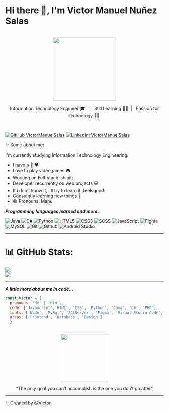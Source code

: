 
<h1>Hi there 👋, I'm Victor Manuel Nuñez Salas</h1> <br>

<div align='center' >
<img  src="https://prezigram-assets.prezicdn.net/7543a29d027e1ef78f2dad7c98409f680532c56d4e515ca8065249d304d41dbd933bd9b377e4369dde6fb2c541e55fe7eaebfe2661441168829a7e339b47f96f" width="200" />
</div>

<p align='center'>Information Technology Engineer 🎓 &nbsp;&nbsp;|&nbsp;&nbsp; Still Learning ✍🏼&nbsp;&nbsp;|&nbsp;&nbsp; Passion for technology 👨‍💻</p>
<br>
<!--
# `README.md` IN PROCESS <img src="https://ecommerce.zeyco.com/LOADER_mm.gif" width="70" />

<img src="https://www.bing.com/th/id/OGC.a68130179ec9bebd0fe70bf7542d6ef8?pid=1.7&rurl=https%3a%2f%2fgifimage.net%2fwp-content%2fuploads%2f2017%2f11%2fimagenes-gif-pinterest-12.gif&ehk=%2fB7%2bsfVKXguKYt3dLp4fQq45BcGIPsbYLFDZxatXboQ%3d" width="80"/>

<img align='right' src="https://www.bing.com/th/id/OGC.5ab3441d2c16133517a2617e5c43457c?pid=1.7&rurl=https%3a%2f%2fi.kinja-img.com%2fgawker-media%2fimage%2fupload%2fs--DV8J5N_I--%2fc_scale%2cfl_progressive%2cq_80%2cw_800%2firgwz4thubaadkxhifes.gif&ehk=xd1q4G6vlngeW65DoHosp2oAueo0J8if6uCWVqqQAYY%3d" width="400"/>


### Hi there 👋
## Welcome 👋
# to my `README.md` 👋

**VictorManuelSalas/VictorManuelSalas** is a ✨ _special_ ✨ repository because its `README.md` (this file) appears on your GitHub profile.
-->


<!--[![Twitter: prueba](https://img.shields.io/twitter/follow/usuario?style=social)](https://twitter.com/usuario)-->

[![GitHub VictorManuelSalas](https://img.shields.io/github/followers/VictorManuelSalas?label=follow&style=social)](https://github.com/VictorManuelSalas)
[![Linkedin: VictorManuelSalas](https://img.shields.io/badge/-VictorManuelSalas-blue?style=flat-square&logo=Linkedin&logoColor=white&link=https://www.linkedin.com/in/victor-manuel-nuñez-salas/)](https://www.linkedin.com/in/victor-manuel-nuñez-salas/)


<!--Presentation -->
✨ Some about me:

I'm currently studying Information Technology Engineering.

- I have a :dog: :hearts:
- Love to play videogames :video_game:
- Working on Full-stack :shipit:
- Developer recurrently on web projects :computer:
- If i don't know it, i'll try to learn it :feelsgood:
- Constantly learning new things :book:
- 😄 Pronouns: Manu



***Programming languages learned and more.***
<br>


![Java](https://img.shields.io/badge/-Java-E34A86?style=flat-square&logo=java)
![C#](https://img.shields.io/badge/-C%23-blue.svg?style=flat-square&logo=c%2B%2B)
![Python](https://img.shields.io/badge/Python-black?style=flat-square&logo=python&logoColor=green)
![HTML5](https://img.shields.io/badge/html5-%23E34F26.svg?style=flat-square&logo=html5&logoColor=white)
![CSS3](https://img.shields.io/badge/css3-%231572B6.svg?style=flat-square&logo=css3&logoColor=white)
![SCSS](https://img.shields.io/badge/-SCSS-%23BA175C)
![JavaScript](https://img.shields.io/badge/JavaScript-323330?style=flat-square&logo=javascript&logoColor=F7DF1E)
![Figma](https://img.shields.io/badge/Figma-007ACC?style=flat-square&logo=figma&logoColor=white)
![MySQL](https://img.shields.io/badge/-MySQL-005C84?style=flat-square&logo=mysql&logoColor=black)
![Git](https://img.shields.io/badge/Git-E44C30?style=flat-square&logo=git&logoColor=white)
![Github](https://img.shields.io/badge/GitHub-100000?style=flat-square&logo=github&logoColor=white)
![Android Studio](https://img.shields.io/badge/-Android%20Studio-green)

---
# 📊 GitHub Stats:

![](https://github-readme-streak-stats.herokuapp.com/?user=VictorManuelSalas&theme=dark&hide_border=false)<br/>
![](https://github-readme-stats.vercel.app/api/top-langs/?username=VictorManuelSalas&theme=dark&hide_border=false&include_all_commits=true&count_private=true&layout=compact)


---
***A little more about me in code...***

```javascript
const Victor = {
  pronouns: 'He' | 'Him',
  code: ['Javascript','HTML', 'CSS', 'Python', 'Java', 'C#', 'PHP'], 
  tools: ['Node', 'MySql', 'SQLServer', 'Figma', 'Visual Studio Code', 'Android Studio'],
  areas: ['Frontend', 'Database', 'Design']
  }
```
<br>
<div align='center' >
  <img  src="https://i.pinimg.com/originals/ce/a5/cb/cea5cba8e1b097805c3a54ec6e59a21a.gif" width="150" />

  "The only goal you can’t accomplish is the one you don’t go after"
 </div>

---
✨ Created by [@Victor](https://github.com/VictorManuelSalas)
